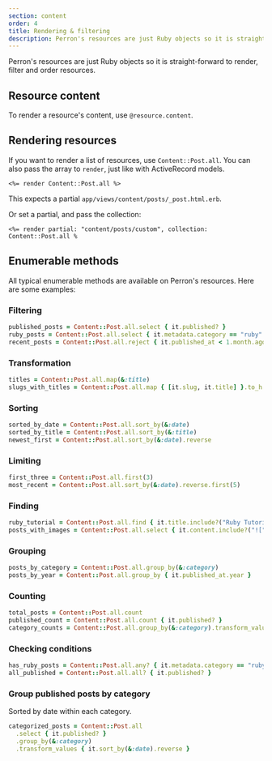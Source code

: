 ```yaml
---
section: content
order: 4
title: Rendering & filtering
description: Perron's resources are just Ruby objects so it is straight-forward to select, filter and order resources.
---
```


Perron's resources are just Ruby objects so it is straight-forward to render, filter and order resources.


## Resource content

To render a resource's content, use `@resource.content`.


## Rendering resources

If you want to render a list of resources, use `Content::Post.all`. You can also pass the array to `render`, just like with ActiveRecord models.

```erb
<%= render Content::Post.all %>
```

This expects a partial `app/views/content/posts/_post.html.erb`.


Or set a partial, and pass the collection:
```erb
<%= render partial: "content/posts/custom", collection: Content::Post.all %
```


## Enumerable methods

All typical enumerable methods are available on Perron's resources. Here are some examples:


### Filtering

```ruby
published_posts = Content::Post.all.select { it.published? }
ruby_posts = Content::Post.all.select { it.metadata.category == "ruby" }
recent_posts = Content::Post.all.reject { it.published_at < 1.month.ago }
```


### Transformation

```ruby
titles = Content::Post.all.map(&:title)
slugs_with_titles = Content::Post.all.map { [it.slug, it.title] }.to_h
```


### Sorting

```ruby
sorted_by_date = Content::Post.all.sort_by(&:date)
sorted_by_title = Content::Post.all.sort_by(&:title)
newest_first = Content::Post.all.sort_by(&:date).reverse
```


### Limiting

```ruby
first_three = Content::Post.all.first(3)
most_recent = Content::Post.all.sort_by(&:date).reverse.first(5)
```


### Finding

```ruby
ruby_tutorial = Content::Post.all.find { it.title.include?("Ruby Tutorial") }
posts_with_images = Content::Post.all.select { it.content.include?("![") } # assuming markdown usage
```


### Grouping

```ruby
posts_by_category = Content::Post.all.group_by(&:category)
posts_by_year = Content::Post.all.group_by { it.published_at.year }
```


### Counting

```ruby
total_posts = Content::Post.all.count
published_count = Content::Post.all.count { it.published? }
category_counts = Content::Post.all.group_by(&:category).transform_values(&:count) # assuming `category` is delegated to `metadata`
```


### Checking conditions

```ruby
has_ruby_posts = Content::Post.all.any? { it.metadata.category == "ruby" }
all_published = Content::Post.all.all? { it.published? }
```


### Group published posts by category

Sorted by date within each category.

```ruby
categorized_posts = Content::Post.all
  .select { it.published? }
  .group_by(&:category)
  .transform_values { it.sort_by(&:date).reverse }
```
